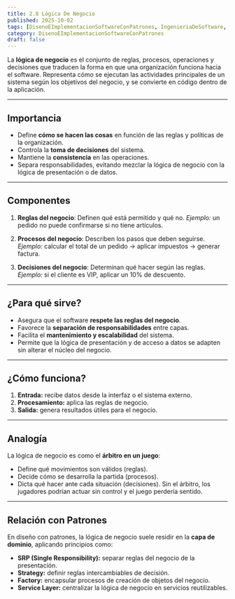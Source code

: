 ```yaml
---
title: 2.8 Lógica De Negocio
published: 2025-10-02
tags: [DisenoEImplementacionSoftwareConPatrones, IngenieriaDeSoftware, Java, Python, Django, SpringBoot, ITO]
category: DisenoEImplementacionSoftwareConPatrones
draft: false
---
```


La **lógica de negocio** es el conjunto de reglas, procesos, operaciones y decisiones que traducen la forma en que una organización funciona hacia el software. Representa cómo se ejecutan las actividades principales de un sistema según los objetivos del negocio, y se convierte en código dentro de la aplicación.

---

## Importancia

* Define **cómo se hacen las cosas** en función de las reglas y políticas de la organización.
* Controla la **toma de decisiones** del sistema.
* Mantiene la **consistencia** en las operaciones.
* Separa responsabilidades, evitando mezclar la lógica de negocio con la lógica de presentación o de datos.

---

## Componentes

1. **Reglas del negocio**: Definen qué está permitido y qué no.
   *Ejemplo:* un pedido no puede confirmarse si no tiene artículos.

2. **Procesos del negocio**: Describen los pasos que deben seguirse.
   *Ejemplo:* calcular el total de un pedido → aplicar impuestos → generar factura.

3. **Decisiones del negocio**: Determinan qué hacer según las reglas.
   *Ejemplo:* si el cliente es VIP, aplicar un 10% de descuento.

---

## ¿Para qué sirve?

* Asegura que el software **respete las reglas del negocio**.
* Favorece la **separación de responsabilidades** entre capas.
* Facilita el **mantenimiento y escalabilidad** del sistema.
* Permite que la lógica de presentación y de acceso a datos se adapten sin alterar el núcleo del negocio.

---

## ¿Cómo funciona?

1. **Entrada:** recibe datos desde la interfaz o el sistema externo.
2. **Procesamiento:** aplica las reglas de negocio.
3. **Salida:** genera resultados útiles para el negocio.

---

## Analogía

La lógica de negocio es como el **árbitro en un juego**:

* Define qué movimientos son válidos (reglas).
* Decide cómo se desarrolla la partida (procesos).
* Dicta qué hacer ante cada situación (decisiones).
  Sin el árbitro, los jugadores podrían actuar sin control y el juego perdería sentido.

---

## Relación con Patrones

En diseño con patrones, la lógica de negocio suele residir en la **capa de dominio**, aplicando principios como:

* **SRP (Single Responsibility):** separar reglas del negocio de la presentación.
* **Strategy:** definir reglas intercambiables de decisión.
* **Factory:** encapsular procesos de creación de objetos del negocio.
* **Service Layer:** centralizar la lógica de negocio en servicios reutilizables.
